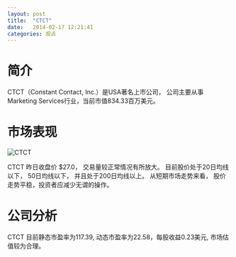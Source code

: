 ```yaml
---
layout: post
title:  "CTCT"
date:   2014-02-17 12:21:41
categories: 观点
---
```


# 简介
CTCT（Constant Contact, Inc.）是USA著名上市公司，
公司主要从事Marketing Services行业，当前市值834.33百万美元。

# 市场表现

![CTCT](http://finviz.com/chart.ashx?t=CTCT&ty=c&ta=1&p=d&s=l)

CTCT 昨日收盘价 $27.0，
交易量较正常情况有所放大。
目前股价处于20日均线以下，
50日均线以下，
并且处于200日均线以上。
从短期市场走势来看，
股价走势平稳，投资者应减少无谓的操作。

# 公司分析
CTCT 目前静态市盈率为117.39, 动态市盈率为22.58，每股收益0.23美元,
市场估值较为合理。
